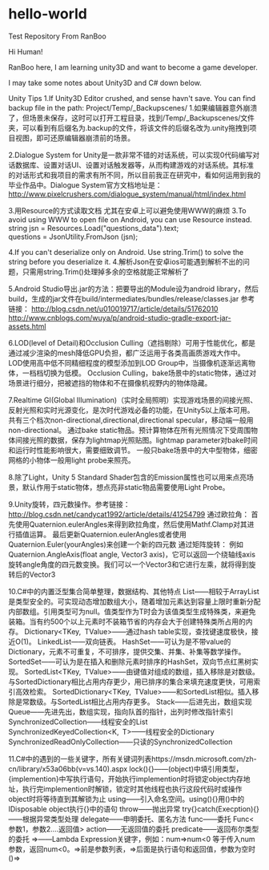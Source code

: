 ﻿# hello-world
Test Repository From RanBoo

Hi Human!

RanBoo here, I am learning unity3D and want to become a game developer.

I may take some notes about Unity3D and C# down below.

Unity Tips
1.If Unity3D Editor crushed, and sense havn't save. You can find backup file in the path: Project/Temp/_Backupscenes/
1.如果编辑器意外崩溃了，但场景未保存，这时可以打开工程目录，找到/Temp/_Backupscenes/文件夹，可以看到有后缀名为.backup的文件，将该文件的后缀名改为.unity拖拽到项目视图，即可还原编辑器崩溃前的场景。

2.Dialogue System for Unity是一款非常不错的对话系统，可以实现0代码编写对话数据库、设置对话UI、设置对话触发器等，从而构建游戏的对话系统。其标准的对话形式和我项目的需求有所不同，所以目前我正在研究中，看如何运用到我的毕业作品中。Dialogue System官方文档地址是：http://www.pixelcrushers.com/dialogue_system/manual/html/index.html

3.用Resource的方式读取文档 尤其在安卓上可以避免使用WWW的麻烦
3.To avoid using WWW to open file on Android, you can use Resource instead.
string jsn = Resources.Load<TextAsset>("questions_data").text;  
questions = JsonUtility.FromJson<Questions> (jsn);

4.If you can't deserialize only on Android. Use string.Trim() to solve the string before you deserialize it.
4.解析Json在安卓ios可能遇到解析不出的问题，只需用string.Trim()处理掉多余的空格就能正常解析了

5.Android Studio导出.jar的方法：把要导出的Module设为android library，然后build，生成的jar文件在build/intermediates/bundles/release/classes.jar
参考链接： 
http://blog.csdn.net/u010019717/article/details/51762010
http://www.cnblogs.com/wuya/p/android-studio-gradle-export-jar-assets.html

6.LOD(level of Detail)和Occlusion Culling（遮挡剔除）可用于性能优化，都是通过减少渲染的mesh降低GPU负担，都广泛运用于各类高画质游戏大作中。
LOD使用高中低不同精细程度的模型添加到LOD Group中，当摄像机逐渐远离物体，一档档切换为低模。
Occlusion Culling，bake场景中的static物体，通过对场景进行细分，把被遮挡的物体和不在摄像机视野内的物体隐藏。

7.Realtime GI(Global Illumination)（实时全局照明）实现游戏场景的间接光照、反射光照和实时光源变化，是次时代游戏必备的功能，在Unity5以上版本可用。
共有三个档次non-directional,directional,directional specular，移动端一般用non-directional。
通过bake static物品。预计算物体在所有光照情况下受周围物体间接光照的数据，保存为lightmap光照贴图。lightmap parameter对bake时间和运行时性能影响很大，需要细致调节。
一般只bake场景中的大中型物体，细密网格的小物体一般用light probe来照亮。

8.除了Light，Unity 5 Standard Shader包含的Emission属性也可以用来点亮场景，默认作用于static物体，想点亮非static物品需要使用Light Probe。

9.Unity旋转，四元数操作。参考链接：http://blog.csdn.net/candycat1992/article/details/41254799
通过欧拉角：
首先使用Quaternion.eulerAngles来得到欧拉角度，然后使用Mathf.Clamp对其进行插值运算。
最后更新Quaternion.eulerAngles或者使用Quaternion.Euler(yourAngles)来创建一个新的四元数
通过矩阵旋转：
例如Quaternion.AngleAxis(float angle, Vector3 axis)，它可以返回一个绕轴线axis旋转angle角度的四元数变换。我们可以一个Vector3和它进行左乘，就将得到旋转后的Vector3

10.C#中的内置泛型集合简单整理，数据结构、其他特点
List<T>——相较于ArrayList是类型安全的。可实现动态增加数组大小，随着增加元素达到容量上限时重新分配内部数组。引用类型可为null。值类型作为T时会为该值类型生成特殊类，来避免装箱。当有约500个以上元素时不装箱节省的内存会大于创建特殊类所占用的内存。
Dictionary<TKey, TValue>——通过hash table实现，查找键速度极快，接近O(1)。
LinkedList<T>——双向链表。
HashSet<T>——可认为是不带value的Dictionary，元素不可重复，不可排序，提供交集、并集、补集等数学操作。
SortedSet<T>——可认为是在插入和删除元素时排序的HashSet，双向节点红黑树实现。
SortedList<TKey, TValue>——由键值对组成的数组，插入移除是对数级。与SortedDictionary相比占用内存更少，用已排序的集合来填充速度更快，可用索引高效检索。
SortedDictionary<TKey, TValue>——和SortedList相似。插入移除是常数级。与SortedList相比占用内存更多。
Stack<T>——后进先出，数组实现
Queue<T>——先进先出，数组实现，指向队首的指针，出列时修改指针索引
SynchronizedCollection<T>——线程安全的List<T>
SynchronizedKeyedCollection<K, T>——线程安全的Dictionary
SynchronizedReadOnlyCollection<T>——只读的SynchronizedCollection<T>

11.C#中的遇到的一些关键字，所有关键词列表https://msdn.microsoft.com/zh-cn/library/x53a06bb(v=vs.140).aspx
lock(){}——(object)中填引用类型，{implemention}中写执行语句，开始执行implemention时将锁定object内存地址，执行完implemention时解锁，锁定时其他线程也执行这段代码时或操作object时将等待直到其解锁为止
using——引入命名空间。using(){}用()中的IDisposable object执行{}中的语句
throw——抛出异常
try{}catch(Execption){}——根据异常类型处理
delegate——申明委托、匿名方法
func——委托 Func<参数1，参数2....返回值>
action——无返回值的委托
predicate——返回布尔类型的委托
=>——Lambda Expression关键字，例如：num=>num<0 等于传入num参数，返回num<0。=>前是参数列表，=>后面是执行语句和返回值，参数为空时()=>






